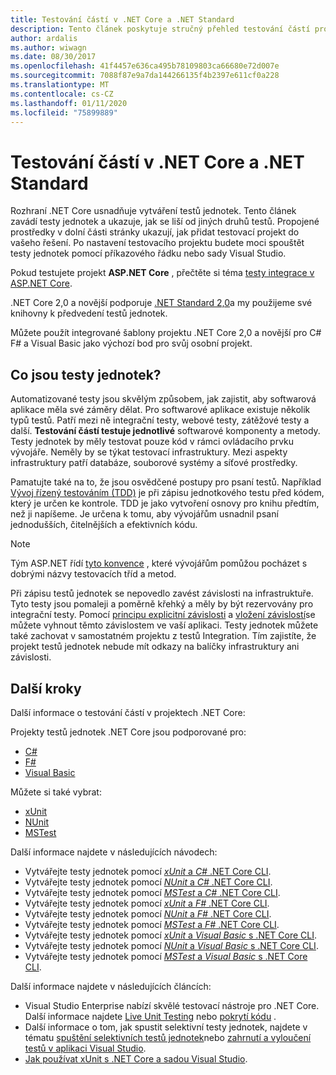 ```yaml
---
title: Testování částí v .NET Core a .NET Standard
description: Tento článek poskytuje stručný přehled testování částí pro projekty .NET Core a .NET Standard.
author: ardalis
ms.author: wiwagn
ms.date: 08/30/2017
ms.openlocfilehash: 41f4457e636ca495b78109803ca66680e72d007e
ms.sourcegitcommit: 7088f87e9a7da144266135f4b2397e611cf0a228
ms.translationtype: MT
ms.contentlocale: cs-CZ
ms.lasthandoff: 01/11/2020
ms.locfileid: "75899889"
---
```

# <a name="unit-testing-in-net-core-and-net-standard"></a>Testování částí v .NET Core a .NET Standard

Rozhraní .NET Core usnadňuje vytváření testů jednotek. Tento článek zavádí testy jednotek a ukazuje, jak se liší od jiných druhů testů. Propojené prostředky v dolní části stránky ukazují, jak přidat testovací projekt do vašeho řešení. Po nastavení testovacího projektu budete moci spouštět testy jednotek pomocí příkazového řádku nebo sady Visual Studio.

Pokud testujete projekt **ASP.NET Core** , přečtěte si téma [testy integrace v ASP.NET Core](/aspnet/core/test/integration-tests#test-app-prerequisites).

.NET Core 2,0 a novější podporuje [.NET Standard 2,0](../../standard/net-standard.md)a my použijeme své knihovny k předvedení testů jednotek.

Můžete použít integrované šablony projektu .NET Core 2,0 a novější pro C# F# a Visual Basic jako výchozí bod pro svůj osobní projekt.

## <a name="what-are-unit-tests"></a>Co jsou testy jednotek?

Automatizované testy jsou skvělým způsobem, jak zajistit, aby softwarová aplikace měla své záměry dělat. Pro softwarové aplikace existuje několik typů testů. Patří mezi ně integrační testy, webové testy, zátěžové testy a další. **Testování částí testuje jednotlivé** softwarové komponenty a metody. Testy jednotek by měly testovat pouze kód v rámci ovládacího prvku vývojáře. Neměly by se týkat testovací infrastruktury. Mezi aspekty infrastruktury patří databáze, souborové systémy a síťové prostředky. 

Pamatujte také na to, že jsou osvědčené postupy pro psaní testů. Například [Vývoj řízený testováním (TDD)](https://deviq.com/test-driven-development/) je při zápisu jednotkového testu před kódem, který je určen ke kontrole. TDD je jako vytvoření osnovy pro knihu předtím, než ji napíšeme. Je určena k tomu, aby vývojářům usnadnil psaní jednodušších, čitelnějších a efektivních kódu. 

> [!NOTE]
> Tým ASP.NET řídí [tyto konvence](https://github.com/dotnet/aspnetcore/wiki/Engineering-guidelines#unit-tests-and-functional-tests) , které vývojářům pomůžou pocházet s dobrými názvy testovacích tříd a metod.

Při zápisu testů jednotek se nepovedlo zavést závislosti na infrastruktuře. Tyto testy jsou pomaleji a poměrně křehký a měly by být rezervovány pro integrační testy. Pomocí [principu explicitní závislosti](https://deviq.com/explicit-dependencies-principle/) a [vložení závislostí](/aspnet/core/fundamentals/dependency-injection)se můžete vyhnout těmto závislostem ve vaší aplikaci. Testy jednotek můžete také zachovat v samostatném projektu z testů Integration. Tím zajistíte, že projekt testů jednotek nebude mít odkazy na balíčky infrastruktury ani závislosti.

## <a name="next-steps"></a>Další kroky

Další informace o testování částí v projektech .NET Core:

Projekty testů jednotek .NET Core jsou podporované pro:

- [C#](../../csharp/index.yml)
- [F#](../../fsharp/index.yml)
- [Visual Basic](../../visual-basic/index.yml) 

Můžete si také vybrat:

- [xUnit](https://xunit.github.io) 
- [NUnit](https://nunit.org)
- [MSTest](https://github.com/Microsoft/testfx-docs)

Další informace najdete v následujících návodech:

- Vytvářejte testy jednotek pomocí [ *xUnit* a *C#* .NET Core CLI](unit-testing-with-dotnet-test.md).
- Vytvářejte testy jednotek pomocí [ *NUnit* a *C#* .NET Core CLI](unit-testing-with-nunit.md).
- Vytvářejte testy jednotek pomocí [ *MSTest* a *C#* .NET Core CLI](unit-testing-with-mstest.md).
- Vytvářejte testy jednotek pomocí [ *xUnit* a *F#* .NET Core CLI](unit-testing-fsharp-with-dotnet-test.md).
- Vytvářejte testy jednotek pomocí [ *NUnit* a *F#* .NET Core CLI](unit-testing-fsharp-with-nunit.md).
- Vytvářejte testy jednotek pomocí [ *MSTest* a *F#* .NET Core CLI](unit-testing-fsharp-with-mstest.md).
- Vytvářejte testy jednotek pomocí [ *xUnit* a *Visual Basic* s .NET Core CLI](unit-testing-visual-basic-with-dotnet-test.md).
- Vytvářejte testy jednotek pomocí [ *NUnit* a *Visual Basic* s .NET Core CLI](unit-testing-visual-basic-with-nunit.md).
- Vytvářejte testy jednotek pomocí [ *MSTest* a *Visual Basic* s .NET Core CLI](unit-testing-visual-basic-with-mstest.md).

Další informace najdete v následujících článcích:

- Visual Studio Enterprise nabízí skvělé testovací nástroje pro .NET Core. Další informace najdete [Live Unit Testing](/visualstudio/test/live-unit-testing) nebo [pokrytí kódu](https://github.com/Microsoft/vstest-docs/blob/master/docs/analyze.md#working-with-code-coverage) .
- Další informace o tom, jak spustit selektivní testy jednotek, najdete v tématu [spuštění selektivních testů jednotek](selective-unit-tests.md)nebo [zahrnutí a vyloučení testů v aplikaci Visual Studio](/visualstudio/test/live-unit-testing#include-and-exclude-test-projects-and-test-methods).
- [Jak používat xUnit s .NET Core a sadou Visual Studio](https://xunit.github.io/docs/getting-started-dotnet-core.html).
